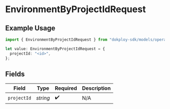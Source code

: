 # EnvironmentByProjectIdRequest

## Example Usage

```typescript
import { EnvironmentByProjectIdRequest } from "dokploy-sdk/models/operations";

let value: EnvironmentByProjectIdRequest = {
  projectId: "<id>",
};
```

## Fields

| Field              | Type               | Required           | Description        |
| ------------------ | ------------------ | ------------------ | ------------------ |
| `projectId`        | *string*           | :heavy_check_mark: | N/A                |